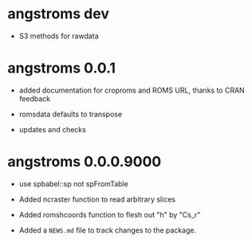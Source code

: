 # angstroms dev

* S3 methods for rawdata

# angstroms 0.0.1

* added documentation for croproms and ROMS URL, thanks to CRAN feedback

* romsdata defaults to transpose

* updates and checks


# angstroms 0.0.0.9000

* use spbabel::sp not spFromTable

* Added ncraster function to read arbitrary slices

* Added romshcoords function to flesh out "h" by "Cs_r"

* Added a `NEWS.md` file to track changes to the package.



